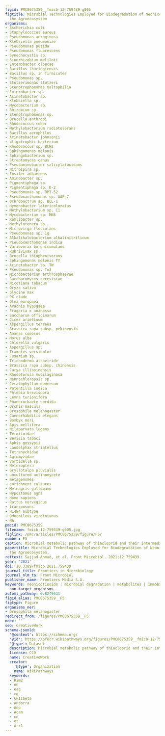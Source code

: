 ```yaml
---
figid: PMC8675359__fmicb-12-759439-g005
figtitle: Microbial Technologies Employed for Biodegradation of Neonicotinoids in
  the Agroecosystem
organisms:
- Escherichia coli
- Staphylococcus aureus
- Pseudomonas aeruginosa
- Klebsiella pneumoniae
- Pseudomonas putida
- Pseudomonas fluorescens
- Synechocystis sp.
- Sinorhizobium meliloti
- Enterobacter cloacae
- Bacillus thuringiensis
- Bacillus sp. in firmicutes
- Pseudomonas sp.
- Stutzerimonas stutzeri
- Stenotrophomonas maltophilia
- Enterobacter sp.
- Acinetobacter sp.
- Klebsiella sp.
- Mycobacterium sp.
- Rhizobium sp.
- Stenotrophomonas sp.
- Brucella anthropi
- Rhodococcus ruber
- Methylobacterium radiotolerans
- Bacillus aerophilus
- Acinetobacter johnsonii
- oligotrophic bacterium
- Rhodococcus sp. BCH2
- Sphingomonas melonis
- Sphingobacterium sp.
- Streptomyces canus
- Pseudaminobacter salicylatoxidans
- Nitrospira sp.
- Ensifer adhaerens
- Aminobacter sp.
- Pigmentiphaga sp.
- Pigmentiphaga sp. D-2
- Pseudomonas sp. RPT-52
- Pseudoxanthomonas sp. AAP-7
- Ochrobactrum sp. BCL-1
- Hymenobacter latericoloratus
- Methylobacterium sp. C1
- Mycobacterium sp. MK6
- Ramlibacter sp.
- Methylotenera sp.
- Microvirga flocculans
- Pseudomonas sp. 1g
- Alkalihalobacterium alkalinitrilicum
- Pseudoxanthomonas indica
- Variovorax boronicumulans
- Rubrivivax sp.
- Brucella thiophenivorans
- Sphingomonas melonis TY
- Acinetobacter sp. TW
- Pseudomonas sp. Tn3
- Microbacterium arthrosphaerae
- Saccharomyces cerevisiae
- Nicotiana tabacum
- Oryza sativa
- Glycine max
- PX clade
- Olea europaea
- Arachis hypogaea
- Fragaria x ananassa
- Saccharum officinarum
- Cicer arietinum
- Aspergillus terreus
- Brassica rapa subsp. pekinensis
- Ananas comosus
- Morus alba
- Chlorella vulgaris
- Aspergillus sp.
- Trametes versicolor
- Fusarium sp.
- Trichoderma atroviride
- Brassica rapa subsp. chinensis
- Carya illinoinensis
- Rhodotorula mucilaginosa
- Nannochloropsis sp.
- Ceratophyllum demersum
- Potentilla indica
- Phlebia brevispora
- Lemna turionifera
- Phanerochaete sordida
- Orchis mascula
- Drosophila melanogaster
- Caenorhabditis elegans
- Bombyx mori
- Apis mellifera
- Nilaparvata lugens
- Termitoidae
- Bemisia tabaci
- Aphis gossypii
- Laodelphax striatellus
- Tetranychidae
- Agromyzidae
- Vorticella sp.
- Heteroptera
- Gryllotalpa pluvialis
- uncultured actinomycete
- metagenomes
- enrichment cultures
- Meleagris gallopavo
- Hypostomus agna
- Homo sapiens
- Rattus norvegicus
- transposons
- H14N4 subtype
- Odocoileus virginianus
- NA
pmcid: PMC8675359
filename: fmicb-12-759439-g005.jpg
figlink: /pmc/articles/PMC8675359/figure/F5/
number: F5
caption: Microbial metabolic pathway of thiacloprid and their intermediate products.
papertitle: Microbial Technologies Employed for Biodegradation of Neonicotinoids in
  the Agroecosystem.
reftext: Sajjad Ahmad, et al. Front Microbiol. 2021;12:759439.
year: '2021'
doi: 10.3389/fmicb.2021.759439
journal_title: Frontiers in Microbiology
journal_nlm_ta: Front Microbiol
publisher_name: Frontiers Media S.A.
keywords: neonicotinoids | microbial degradation | metabolites | immobilization |
  non-target organisms
automl_pathway: 0.8249631
figid_alias: PMC8675359__F5
figtype: Figure
organisms_ner:
- Drosophila melanogaster
redirect_from: /figures/PMC8675359__F5
ndex: ''
seo: CreativeWork
schema-jsonld:
  '@context': https://schema.org/
  '@id': https://pfocr.wikipathways.org/figures/PMC8675359__fmicb-12-759439-g005.html
  '@type': Dataset
  description: Microbial metabolic pathway of thiacloprid and their intermediate products.
  license: CC0
  name: CreativeWork
  creator:
    '@type': Organization
    name: WikiPathways
  keywords:
  - Rim2
  - en
  - eag
  - eg
  - CkIIbeta
  - Andorra
  - Anp
  - Acam
  - cn
  - et
  - Arr1
---
```

